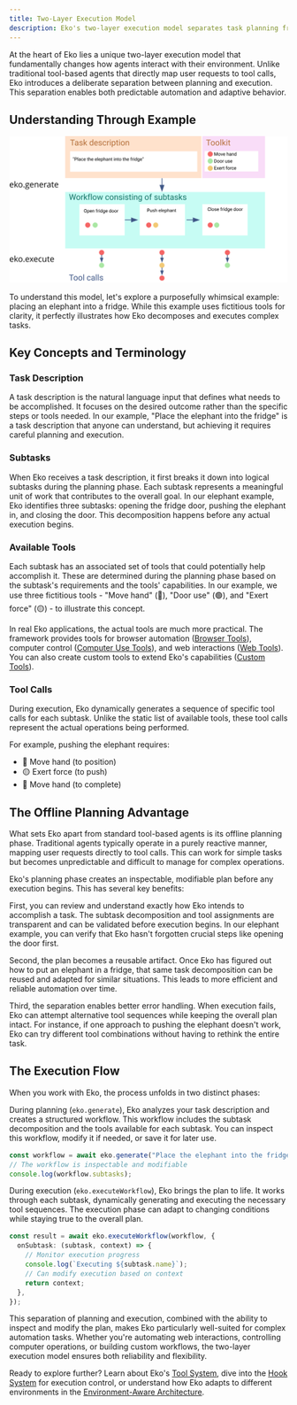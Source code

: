 ```yaml
---
title: Two-Layer Execution Model
description: Eko's two-layer execution model separates task planning from execution, enabling predictable automation and adaptive behavior. Learn how Eko decomposes and executes complex tasks through a whimsical example.
---
```


At the heart of Eko lies a unique two-layer execution model that fundamentally changes how agents interact with their environment. Unlike traditional tool-based agents that directly map user requests to tool calls, Eko introduces a deliberate separation between planning and execution. This separation enables both predictable automation and adaptive behavior.

## Understanding Through Example

![Two-Layer Execution Model](../assets/workflow.svg)

To understand this model, let's explore a purposefully whimsical example: placing an elephant into a fridge. While this example uses fictitious tools for clarity, it perfectly illustrates how Eko decomposes and executes complex tasks.

## Key Concepts and Terminology

### Task Description

A task description is the natural language input that defines what needs to be accomplished. It focuses on the desired outcome rather than the specific steps or tools needed. In our example, "Place the elephant into the fridge" is a task description that anyone can understand, but achieving it requires careful planning and execution.

### Subtasks

When Eko receives a task description, it first breaks it down into logical subtasks during the planning phase. Each subtask represents a meaningful unit of work that contributes to the overall goal. In our elephant example, Eko identifies three subtasks: opening the fridge door, pushing the elephant in, and closing the door. This decomposition happens before any actual execution begins.

### Available Tools

Each subtask has an associated set of tools that could potentially help accomplish it. These are determined during the planning phase based on the subtask's requirements and the tools' capabilities. In our example, we use three fictitious tools - "Move hand" (🔴), "Door use" (🟢), and "Exert force" (🟡) - to illustrate this concept.

In real Eko applications, the actual tools are much more practical. The framework provides tools for browser automation ([Browser Tools](../guides/tools/browser-tools.md)), computer control ([Computer Use Tools](../guides/tools/computer-tools.md)), and web interactions ([Web Tools](../guides/tools/web-tools.md)). You can also create custom tools to extend Eko's capabilities ([Custom Tools](../guides/tools/custom-tools.md)).

### Tool Calls

During execution, Eko dynamically generates a sequence of specific tool calls for each subtask. Unlike the static list of available tools, these tool calls represent the actual operations being performed.

For example, pushing the elephant requires:

- 🔴 Move hand (to position)
- 🟡 Exert force (to push)
- 🔴 Move hand (to complete)

## The Offline Planning Advantage

What sets Eko apart from standard tool-based agents is its offline planning phase. Traditional agents typically operate in a purely reactive manner, mapping user requests directly to tool calls. This can work for simple tasks but becomes unpredictable and difficult to manage for complex operations.

Eko's planning phase creates an inspectable, modifiable plan before any execution begins. This has several key benefits:

First, you can review and understand exactly how Eko intends to accomplish a task. The subtask decomposition and tool assignments are transparent and can be validated before execution begins. In our elephant example, you can verify that Eko hasn't forgotten crucial steps like opening the door first.

Second, the plan becomes a reusable artifact. Once Eko has figured out how to put an elephant in a fridge, that same task decomposition can be reused and adapted for similar situations. This leads to more efficient and reliable automation over time.

Third, the separation enables better error handling. When execution fails, Eko can attempt alternative tool sequences while keeping the overall plan intact. For instance, if one approach to pushing the elephant doesn't work, Eko can try different tool combinations without having to rethink the entire task.

## The Execution Flow

When you work with Eko, the process unfolds in two distinct phases:

During planning (`eko.generate`), Eko analyzes your task description and creates a structured workflow. This workflow includes the subtask decomposition and the tools available for each subtask. You can inspect this workflow, modify it if needed, or save it for later use.

```typescript
const workflow = await eko.generate("Place the elephant into the fridge");
// The workflow is inspectable and modifiable
console.log(workflow.subtasks);
```

During execution (`eko.executeWorkflow`), Eko brings the plan to life. It works through each subtask, dynamically generating and executing the necessary tool sequences. The execution phase can adapt to changing conditions while staying true to the overall plan.

```typescript
const result = await eko.executeWorkflow(workflow, {
  onSubtask: (subtask, context) => {
    // Monitor execution progress
    console.log(`Executing ${subtask.name}`);
    // Can modify execution based on context
    return context;
  },
});
```

This separation of planning and execution, combined with the ability to inspect and modify the plan, makes Eko particularly well-suited for complex automation tasks. Whether you're automating web interactions, controlling computer operations, or building custom workflows, the two-layer execution model ensures both reliability and flexibility.

Ready to explore further? Learn about Eko's [Tool System](tools.md), dive into the [Hook System](hooks.md) for execution control, or understand how Eko adapts to different environments in the [Environment-Aware Architecture](architecture.md).
